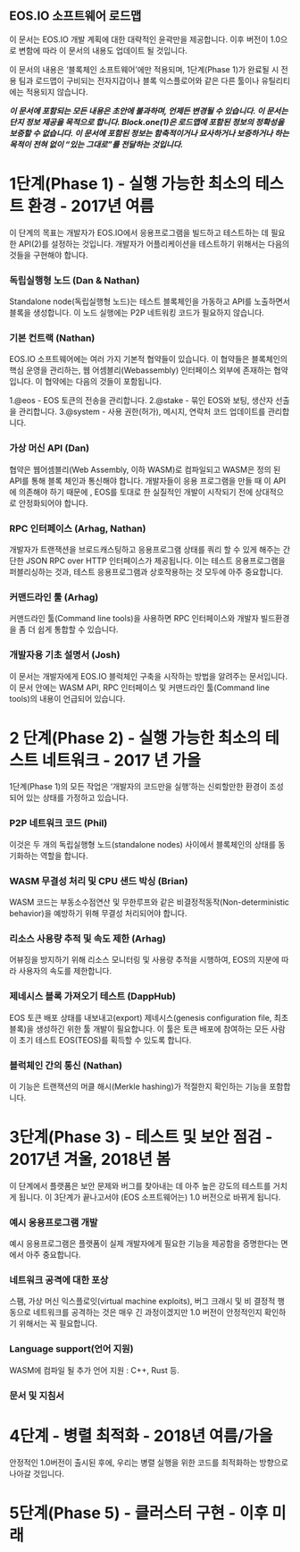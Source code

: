 ## EOS.IO 소프트웨어 로드맵

이 문서는 EOS.IO 개발 계획에 대한 대략적인 윤곽만을 제공합니다. 이후 버전이 1.0으로 변함에 따라 이 문서의 내용도 업데이트 될 것입니다.

이 문서의 내용은 ‘블록체인 소프트웨어’에만 적용되며, 1단계(Phase 1)가 완료될 시 전용 팀과 로드맵이 구비되는 전자지갑이나 블록 익스플로어와 같은 다른 툴이나 유틸리티에는 적용되지 않습니다.

***이 문서에 포함되는 모든 내용은 초안에 불과하며, 언제든 변경될 수 있습니다. 이 문서는 단지 정보 제공을 목적으로 합니다. Block.one(1)은 로드맵에 포함된 정보의 정확성을 보증할 수 없습니다. 이 문서에 포함된 정보는 함축적이거나 묘사하거나 보증하거나 하는 목적이 전혀 없이 “있는 그대로”를 전달하는 것입니다.***

# 1단계(Phase 1) - 실행 가능한 최소의 테스트 환경 - 2017년 여름
이 단계의 목표는 개발자가 EOS.IO에서 응용프로그램을 빌드하고 테스트하는 데 필요한 API(2)를 설정하는 것입니다. 개발자가 어플리케이션을 테스트하기 위해서는 다음의 것들을 구현해야 합니다.

### 독립실행형 노드 (Dan & Nathan)

Standalone node(독립실행형 노드)는 테스트 블록체인을 가동하고 API를 노출하면서 블록을 생성합니다. 이 노드 실행에는 P2P 네트워킹 코드가 필요하지 않습니다.

### 기본 컨트랙 (Nathan)

EOS.IO 소프트웨어에는 여러 가지 기본적 협약들이 있습니다. 이 협약들은 블록체인의 핵심 운영을 관리하는, 웹 어셈블리(Webassembly) 인터페이스 외부에 존재하는 협약입니다. 이 협약에는 다음의 것들이 포함됩니다.

  1.@eos - EOS 토큰의 전송을 관리합니다.
  2.@stake - 묶인 EOS와 보팅, 생산자 선출을 관리합니다.
  3.@system - 사용 권한(허가), 메시지, 연락처 코드 업데이트를 관리합니다.

### 가상 머신 API (Dan)

협약은 웹어셈블리(Web Assembly, 이하 WASM)로 컴파일되고 WASM은 정의 된 API를 통해 블록 체인과 통신해야 합니다. 개발자들이 응용 프로그램을 만들 때 이 API에 의존해야 하기 때문에 , EOS를 토대로 한 실질적인 개발이 시작되기 전에 상대적으로 안정화되어야 합니다.

### RPC 인터페이스 (Arhag, Nathan)

개발자가 트랜잭션을 브로드캐스팅하고 응용프로그램 상태를 쿼리 할 수 있게 해주는 간단한 JSON RPC over HTTP 인터페이스가 제공됩니다. 이는 테스트 응용프로그램을 퍼블리싱하는 것과,  테스트 응용프로그램과 상호작용하는 것 모두에 아주 중요합니다.

### 커맨드라인 툴 (Arhag)

커맨드라인 툴(Command line tools)을 사용하면 RPC 인터페이스와 개발자 빌드환경을 좀 더 쉽게 통합할 수 있습니다.

### 개발자용 기초 설명서 (Josh)

이 문서는 개발자에게 EOS.IO 블럭체인 구축을 시작하는 방법을 알려주는 문서입니다. 이 문서 안에는 WASM API, RPC 인터페이스 및 커맨드라인 툴(Command line tools)의 내용이 언급되어 있습니다.

# 2 단계(Phase 2) - 실행 가능한 최소의 테스트 네트워크 - 2017 년 가을

1단계(Phase 1)의 모든 작업은 ‘개발자의 코드만을 실행’하는 신뢰할만한 환경이 조성되어 있는 상태를 가정하고 있습니다.

### P2P 네트워크 코드 (Phil)

이것은 두 개의 독립실행형 노드(standalone nodes) 사이에서 블록체인의 상태를 동기화하는 역할을 합니다.

### WASM 무결성 처리 및 CPU 샌드 박싱 (Brian)

WASM 코드는 부동소수점연산 및 무한루프와 같은 비결정적동작(Non-deterministic behavior)을 예방하기 위해 무결성 처리되어야 합니다.

### 리소스 사용량 추적 및 속도 제한 (Arhag)

어뷰징을 방지하기 위해 리소스 모니터링 및 사용량 추적을 시행하여, EOS의 지분에 따라 사용자의 속도를 제한합니다.

### 제네시스 블록 가져오기 테스트 (DappHub)

EOS 토큰 배포 상태를 내보내고(export) 제네시스(genesis configuration file, 최초블록)을 생성하긴 위한 툴 개발이 필요합니다. 이 툴은 토큰 배포에 참여하는 모든 사람이 초기 테스트 EOS(TEOS)를 획득할 수 있도록 합니다.

### 블럭체인 간의 통신 (Nathan)

이 기능은 트랜잭션의 머클 해시(Merkle hashing)가 적절한지 확인하는 기능을 포함합니다.

# 3단계(Phase 3) - 테스트 및 보안 점검 - 2017년 겨울, 2018년 봄

이 단계에서 플랫폼은 보안 문제와 버그를 찾아내는 데 아주 높은 강도의 테스트를 거치게 됩니다. 이 3단계가 끝나고서야 (EOS 소프트웨어는) 1.0 버전으로 바뀌게 됩니다.

### 예시 응용프로그램 개발

예시 응용프로그램은 플랫폼이 실제 개발자에게 필요한 기능을 제공함을 증명한다는 면에서 아주 중요합니다.

### 네트워크 공격에 대한 포상

스팸, 가상 머신 익스플로잇(virtual machine exploits), 버그 크래시 및 비 결정적 행동으로 네트워크를 공격하는 것은 매우 긴 과정이겠지만 1.0 버전이 안정적인지 확인하기 위해서는 꼭 필요합니다.

### Language support(언어 지원)

WASM에 컴파일 될 추가 언어 지원 : C++, Rust 등.

### 문서 및 지침서

# 4단계 - 병렬 최적화 - 2018년 여름/가을

안정적인 1.0버전이 출시된 후에, 우리는 병렬 실행을 위한 코드를 최적화하는 방향으로 나아갈 것입니다.

# 5단계(Phase 5) - 클러스터 구현 - 이후 미래

